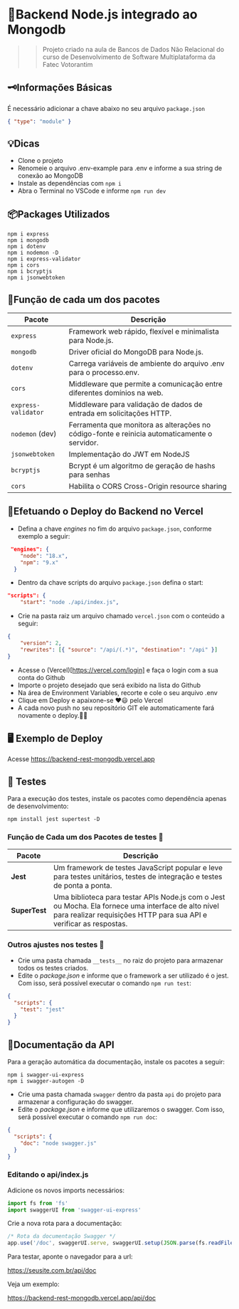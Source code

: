 # 🚀Backend Node.js integrado ao Mongodb
>> Projeto criado na aula de Bancos de Dados Não Relacional do curso de Desenvolvimento de Software Multiplataforma da Fatec Votorantim

## 🗝️Informações Básicas
É necessário adicionar a chave abaixo no seu arquivo ```package.json```
```json
{ "type": "module" }
```
## 💡Dicas
- Clone o projeto
- Renomeie o arquivo .env-example para .env e informe a sua string de conexão ao MongoDB
- Instale as dependências com ```npm i```
- Abra o Terminal no VSCode e informe ```npm run dev```

## 📦Packages Utilizados
```
npm i express
npm i mongodb
npm i dotenv
npm i nodemon -D
npm i express-validator
npm i cors
npm i bcryptjs
npm i jsonwebtoken
```

## 📝Função de cada um dos pacotes
<table><thead><tr><th>Pacote</th><th>Descrição</th></tr></thead><tbody><tr><td><code>express</code></td><td>Framework web rápido, flexível e minimalista para Node.js.</td></tr><tr><td><code>mongodb</code></td><td>Driver oficial do MongoDB para Node.js.</td></tr><tr><td><code>dotenv</code></td><td>Carrega variáveis ​​de ambiente do arquivo .env para o processo.env.</td></tr><tr><td><code>cors</code></td><td>Middleware que permite a comunicação entre diferentes domínios na web.</td></tr><tr><td><code>express-validator</code></td><td>Middleware para validação de dados de entrada em solicitações HTTP.</td></tr><tr><td><code>nodemon</code> (dev)</td><td>Ferramenta que monitora as alterações no código-fonte e reinicia automaticamente o servidor.</td></tr>
<tr>
<td><code>jsonwebtoken</code></td>
<td>Implementação do JWT em NodeJS </td>
</tr>
<tr>
<td><code>bcryptjs</code></td>
<td>Bcrypt é um algoritmo de geração de hashs para senhas </td>
</tr>
<tr>
<td><code>cors</code></td>
<td>Habilita o CORS Cross-Origin resource sharing</td>
</tr>
</tbody></table>

## 🎯Efetuando o Deploy do Backend no Vercel
- Defina a chave _engines_ no fim do arquivo ```package.json```, conforme exemplo a seguir:
```json
 "engines": {
    "node": "18.x",
    "npm": "9.x"
  }
```
- Dentro da chave scripts do arquivo ```package.json``` defina o start:
```json
"scripts": {
    "start": "node ./api/index.js",
```    
- Crie na pasta raiz um arquivo chamado ```vercel.json``` com o conteúdo a seguir:
```json
{
    "version": 2,
    "rewrites": [{ "source": "/api/(.*)", "destination": "/api" }]    
}
```
- Acesse o (Vercel)[https://vercel.com/login] e faça o login com a sua conta do Github
- Importe o projeto desejado que será exibido na lista do Github
- Na área de Environment Variables, recorte e cole o seu arquivo .env
- Clique em Deploy e apaixone-se ♥️😃 pelo Vercel 
- A cada novo push no seu repositório GIT ele automaticamente fará novamente o deploy.👏👏

## 🖥 Exemplo de Deploy

Acesse https://backend-rest-mongodb.vercel.app


## 🧪 Testes
Para a execução dos testes, instale os pacotes como dependência apenas de desenvolvimento:
```
npm install jest supertest -D
```

### Função de Cada um dos Pacotes de testes 🧪

| Pacote | Descrição |
|---|---|
| **Jest** | Um framework de testes JavaScript popular e leve para testes unitários, testes de integração e testes de ponta a ponta. |
| **SuperTest** | Uma biblioteca para testar APIs Node.js com o Jest ou Mocha. Ela fornece uma interface de alto nível para realizar requisições HTTP para sua API e verificar as respostas. |

### Outros ajustes nos testes 🧪
* Crie uma pasta chamada ```__tests__``` no raiz do projeto para armazenar todos os testes criados.
* Edite o _package.json_ e informe que o framework a ser utilizado é o jest. Com isso, será possível executar o comando ```npm run test```:
```json
{
  "scripts": {
    "test": "jest"
  }
}
```
## 📃Documentação da API
Para a geração automática da documentação, instale os pacotes a seguir:
```
npm i swagger-ui-express
npm i swagger-autogen -D
```
* Crie uma pasta chamada ```swagger``` dentro da pasta ```api``` do projeto para armazenar a configuração do swagger.
* Edite o _package.json_ e informe que utilizaremos o swagger. Com isso, será possível executar o comando ```npm run doc```:
```json
{
  "scripts": {
    "doc": "node swagger.js"
  }
}
```
### Editando o api/index.js

Adicione os novos imports necessários:
```javascript
import fs from 'fs'
import swaggerUI from 'swagger-ui-express'
```

Crie a nova rota para a documentação:
```javascript
/* Rota da documentação Swagger */
app.use('/doc', swaggerUI.serve, swaggerUI.setup(JSON.parse(fs.readFileSync('./src/swagger/swagger_output.json'))))
```

Para testar, aponte o navegador para a url:

https://seusite.com.br/api/doc

Veja um exemplo:

https://backend-rest-mongodb.vercel.app/api/doc